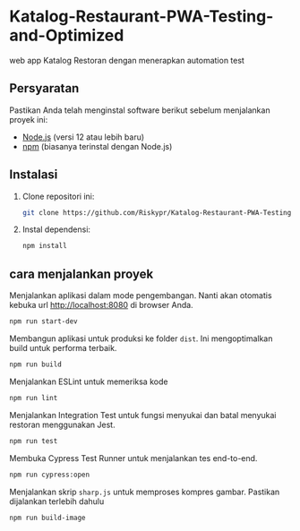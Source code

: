 # Katalog-Restaurant-PWA-Testing-and-Optimized

web app Katalog Restoran dengan menerapkan automation test

## Persyaratan

Pastikan Anda telah menginstal software berikut sebelum menjalankan proyek ini:

- [Node.js](https://nodejs.org/) (versi 12 atau lebih baru)
- [npm](https://www.npmjs.com/) (biasanya terinstal dengan Node.js)

## Instalasi

1. Clone repositori ini:

   ```sh
   git clone https://github.com/Riskypr/Katalog-Restaurant-PWA-Testing-and-Optimized.git
   ```

2. Instal dependensi:

   ```sh
   npm install
   ```

## cara menjalankan proyek

Menjalankan aplikasi dalam mode pengembangan. Nanti akan otomatis kebuka url [http://localhost:8080](http://localhost:9000) di browser Anda.

 ```sh
 npm run start-dev
```

Membangun aplikasi untuk produksi ke folder `dist`. Ini mengoptimalkan build untuk performa terbaik.

```sh
npm run build
```

Menjalankan ESLint untuk memeriksa kode 

```sh
npm run lint
```

Menjalankan Integration Test untuk fungsi menyukai dan batal menyukai restoran menggunakan Jest.

```sh
npm run test
```

Membuka Cypress Test Runner untuk menjalankan tes end-to-end.

```sh
npm run cypress:open
```

Menjalankan skrip `sharp.js` untuk memproses kompres gambar. Pastikan dijalankan terlebih dahulu

```sh
npm run build-image
```
